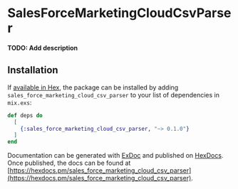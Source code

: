 # SalesForceMarketingCloudCsvParser

**TODO: Add description**

## Installation

If [available in Hex](https://hex.pm/docs/publish), the package can be installed
by adding `sales_force_marketing_cloud_csv_parser` to your list of dependencies in `mix.exs`:

```elixir
def deps do
  [
    {:sales_force_marketing_cloud_csv_parser, "~> 0.1.0"}
  ]
end
```

Documentation can be generated with [ExDoc](https://github.com/elixir-lang/ex_doc)
and published on [HexDocs](https://hexdocs.pm). Once published, the docs can
be found at [https://hexdocs.pm/sales_force_marketing_cloud_csv_parser](https://hexdocs.pm/sales_force_marketing_cloud_csv_parser).

